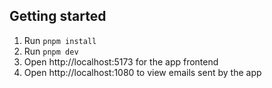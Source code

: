 ## Getting started

1. Run `pnpm install`
1. Run `pnpm dev`
1. Open http://localhost:5173 for the app frontend
1. Open http://localhost:1080 to view emails sent by the app
